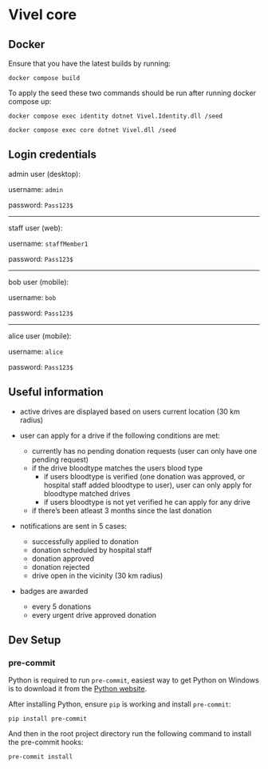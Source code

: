 # Vivel core

## Docker

Ensure that you have the latest builds by running:

`docker compose build`

To apply the seed these two commands should be run after running docker compose up:

`docker compose exec identity dotnet Vivel.Identity.dll /seed`

`docker compose exec core dotnet Vivel.dll /seed`

## Login credentials

admin user (desktop):

username: `admin`

password: `Pass123$`

---

staff user (web):

username: `staffMember1`

password: `Pass123$`

---

bob user (mobile):

username: `bob`

password: `Pass123$`

---

alice user (mobile):

username: `alice`

password: `Pass123$`

## Useful information

- active drives are displayed based on users current location (30 km radius)

- user can apply for a drive if the following conditions are met:
    - currently has no pending donation requests (user can only have one pending request)
    - if the drive bloodtype matches the users blood type
        - if users bloodtype is verified (one donation was approved, or hospital staff added bloodtype to user), user can only apply for bloodtype matched drives
        - if users bloodtype is not yet verified he can apply for any drive
    - if there’s been atleast 3 months since the last donation

- notifications are sent in 5 cases:
    - successfully applied to donation
    - donation scheduled by hospital staff
    - donation approved
    - donation rejected
    - drive open in the vicinity (30 km radius)
    
- badges are awarded
    - every 5 donations
    - every urgent drive approved donation

## Dev Setup

### pre-commit

Python is required to run `pre-commit`, easiest way to get Python on Windows is to download it from the [Python website](https://www.python.org/downloads/).

After installing Python, ensure `pip` is working and install `pre-commit`:
```
pip install pre-commit
```

And then in the root project directory run the following command to install the pre-commit hooks:
```
pre-commit install
```

